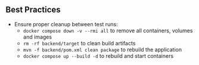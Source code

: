 ## Best Practices
- Ensure proper cleanup between test runs:
   - `docker compose down -v --rmi all` to remove all containers, volumes and images
   - `rm -rf backend/target` to clean build artifacts
   - `mvn -f backend/pom.xml clean package` to rebuild the application
   - `docker compose up --build -d` to rebuild and start containers